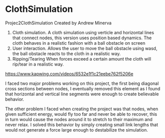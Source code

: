 # ClothSimulation
Projec2ClothSimulation
Created by Andrew Minerva

1. Cloth simulation.  A cloth simulation using verticle and horizontal lines that connect nodes, this version uses position based dynamics.  The cloth behaves in a realistic fashion with a ball obstacle on screen
2. User interaction.  Allows the user to move the ball obstacle using wasd, the ball obstacle reacts to the cloth in a realistic way.
3. Ripping/Tearing When forces exceed a certain amount the cloth will rip/tear in a realistic way.

https://www.kapwing.com/videos/6532e1f1c21eebe762f5206e


I faced two major problems working on this project, the first being diagonal cross sections between nodes,  I eventually removed this element as I found that horizontal and vertical line segments were enough to create believable behavior.

The other problem I faced when creating the project was that nodes, when given sufficient energy, would fly too far and never be able to recover, this in turn would cause the nodes around it to stretch to their maximum and never relax.  I solved this behavior by simply creating small link lengths that would not generate a force large enough to destabilize the simulation.
